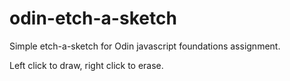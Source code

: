 # odin-etch-a-sketch

Simple etch-a-sketch for Odin javascript foundations assignment. 

Left click to draw, right click to erase.